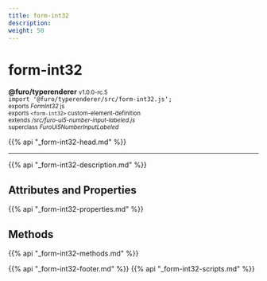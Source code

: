 ```yaml
---
title: form-int32
description: 
weight: 50
---
```


# form-int32
**@furo/typerenderer** <small>v1.0.0-rc.5</small>
<br>`import '@furo/typerenderer/src/form-int32.js';`<small>
<br>exports *FormInt32* js
<br>exports `<form-int32>` custom-element-definition
<br>extends */src/furo-ui5-number-input-labeled.js*
<br>superclass *FuroUi5NumberInputLabeled*</small>

{{% api "_form-int32-head.md" %}}

****



{{% api "_form-int32-description.md" %}}


## Attributes and Properties
{{% api "_form-int32-properties.md" %}}



## Methods
{{% api "_form-int32-methods.md" %}}





{{% api "_form-int32-footer.md" %}}
{{% api "_form-int32-scripts.md" %}}

